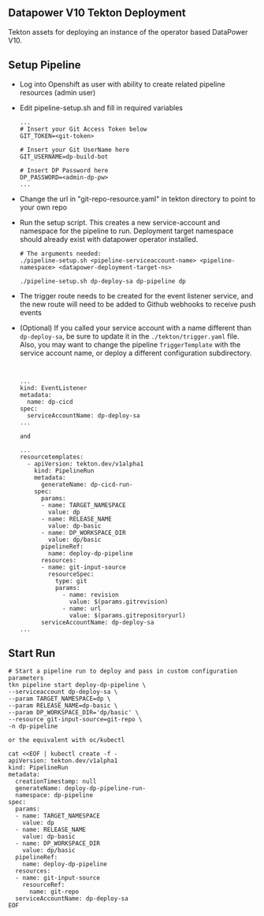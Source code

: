 ## Datapower V10 Tekton Deployment
Tekton assets for deploying an instance of the operator based DataPower V10.


## Setup Pipeline

* Log into Openshift as user with ability to create related pipeline resources (admin user)

* Edit pipeline-setup.sh and fill in required variables
    ```
    ...
    # Insert your Git Access Token below
    GIT_TOKEN=<git-token>

    # Insert your Git UserName here
    GIT_USERNAME=dp-build-bot

    # Insert DP Password here
    DP_PASSWORD=<admin-dp-pw>
    ...
    ```

* Change the url in "git-repo-resource.yaml" in tekton directory to point to your own repo

* Run the setup script. This creates a new service-account and namespace for the pipeline to run. Deployment target namespace should already exist with datapower operator installed.
    ```
    # The arguments needed:
    ./pipeline-setup.sh <pipeline-serviceaccount-name> <pipeline-namespace> <datapower-deployment-target-ns>
    
    ./pipeline-setup.sh dp-deploy-sa dp-pipeline dp
    ```
* The trigger route needs to be created for the event listener service, and the new route will need to be added to Github webhooks to receive push events

* (Optional) If you called your service account with a name different than `dp-deploy-sa`, be sure to update it in the `./tekton/trigger.yaml` file. Also, you may want to change the pipeline `TriggerTemplate` with the service account name, or deploy a different configuration subdirectory.

    ```


    ...
    kind: EventListener
    metadata:
      name: dp-cicd
    spec:
      serviceAccountName: dp-deploy-sa
    ...

    and 

    ...
    resourcetemplates:
      - apiVersion: tekton.dev/v1alpha1
        kind: PipelineRun
        metadata:
          generateName: dp-cicd-run-
        spec:
          params:
          - name: TARGET_NAMESPACE
            value: dp
          - name: RELEASE_NAME
            value: dp-basic
          - name: DP_WORKSPACE_DIR
            value: dp/basic
          pipelineRef:
            name: deploy-dp-pipeline
          resources:
          - name: git-input-source
            resourceSpec:
              type: git
              params:
                - name: revision
                  value: $(params.gitrevision)
                - name: url
                  value: $(params.gitrepositoryurl)
          serviceAccountName: dp-deploy-sa
    ...
    ```
  
## Start Run

```
# Start a pipeline run to deploy and pass in custom configuration parameters 
tkn pipeline start deploy-dp-pipeline \
--serviceaccount dp-deploy-sa \
--param TARGET_NAMESPACE=dp \
--param RELEASE_NAME=dp-basic \
--param DP_WORKSPACE_DIR='dp/basic' \
--resource git-input-source=git-repo \
-n dp-pipeline

or the equivalent with oc/kubectl 

cat <<EOF | kubectl create -f -
apiVersion: tekton.dev/v1alpha1
kind: PipelineRun
metadata:
  creationTimestamp: null
  generateName: deploy-dp-pipeline-run-
  namespace: dp-pipeline
spec:
  params:
  - name: TARGET_NAMESPACE
    value: dp
  - name: RELEASE_NAME
    value: dp-basic
  - name: DP_WORKSPACE_DIR
    value: dp/basic
  pipelineRef:
    name: deploy-dp-pipeline
  resources:
  - name: git-input-source
    resourceRef:
      name: git-repo
  serviceAccountName: dp-deploy-sa
EOF
```

